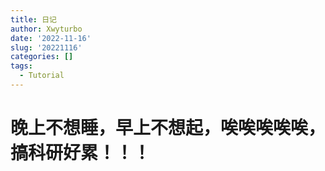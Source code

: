 ```yaml
---
title: 日记
author: Xwyturbo
date: '2022-11-16'
slug: '20221116'
categories: []
tags:
  - Tutorial
---
```


#  晚上不想睡，早上不想起，唉唉唉唉唉，搞科研好累！！！
